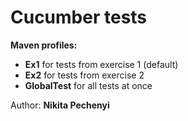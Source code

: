 # Cucumber tests
**Maven profiles:**

- **Ex1** for tests from exercise 1 (default)
- **Ex2** for tests from exercise 2
- **GlobalTest** for all tests at once

Author: **Nikita Pechenyi**

